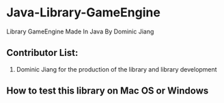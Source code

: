 # Java-Library-GameEngine
Library GameEngine Made In Java By Dominic Jiang

## Contributor List:

1. Dominic Jiang for the production of the library and library development

## How to test this library on Mac OS or Windows
